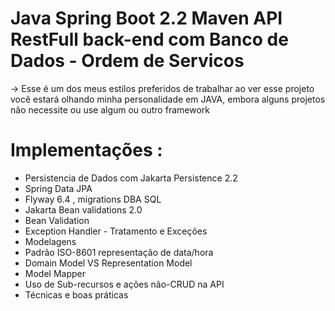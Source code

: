 # Java Spring Boot 2.2 Maven API RestFull back-end com Banco de Dados - Ordem de Servicos

-> Esse é um dos meus estilos preferidos de trabalhar ao ver esse projeto você estará olhando minha personalidade em JAVA, embora alguns projetos não necessite ou use algum ou outro framework

 # Implementações :
 
- Persistencia de Dados com Jakarta Persistence 2.2 
- Spring Data JPA
- Flyway 6.4 , migrations DBA SQL
- Jakarta Bean validations 2.0
- Bean Validation
- Exception Handler - Tratamento e Exceções
- Modelagens
- Padrão ISO-8601 representação de data/hora
- Domain Model VS Representation Model
- Model Mapper
- Uso de Sub-recursos e ações não-CRUD na API
- Técnicas e boas práticas
